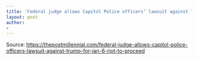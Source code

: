 ```yaml
---
title: 'Federal judge allows Capitol Police officers’ lawsuit against Trump for Jan 6 riot to proceed'
layout: post
author:
-
---
```




Source:  https://thepostmillennial.com/federal-judge-allows-capitol-police-officers-lawsuit-against-trump-for-jan-6-riot-to-proceed
